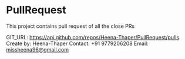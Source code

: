 # PullRequest

This project contains pull request of all the close PRs

GIT_URL: https://api.github.com/repos/Heena-Thaper/PullRequest/pulls
Create by: Heena-Thaper 
Contact: +91 9779206208 
Email: missheena96@gmail.com


